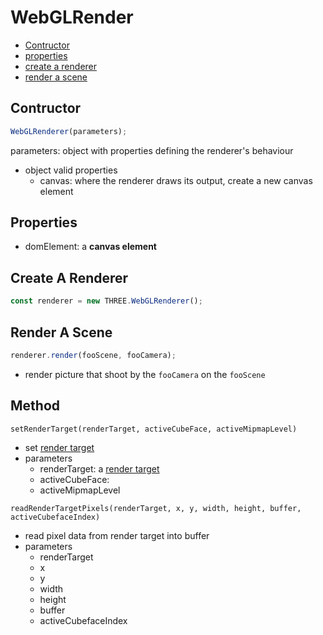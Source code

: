 # WebGLRender

* [Contructor](#contructor)
* [properties](#properties)
* [create a renderer](#create-a-renderer)
* [render a scene](#render-a-scene)

## Contructor

```js
WebGLRenderer(parameters);
```

parameters: object with properties defining the renderer's behaviour

- object valid properties
  - canvas: where the renderer draws its output, create a new canvas element

## Properties

- domElement: a **canvas element**

## Create A Renderer

```js
const renderer = new THREE.WebGLRenderer();
```

## Render A Scene

```js
renderer.render(fooScene, fooCamera);
```

- render picture that shoot by the `fooCamera` on the `fooScene`

## Method

`setRenderTarget(renderTarget, activeCubeFace, activeMipmapLevel)`

- set [render target]()
- parameters
  - renderTarget: a [render target](threejs-reference-renderertarget.md)
  - activeCubeFace:
  - activeMipmapLevel

`readRenderTargetPixels(renderTarget, x, y, width, height, buffer, activeCubefaceIndex)`

- read pixel data from render target into buffer
- parameters
  - renderTarget
  - x
  - y
  - width
  - height
  - buffer
  - activeCubefaceIndex